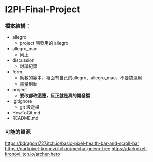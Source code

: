 # I2PI-Final-Project

### 檔案結構：
- allegro
    - project 開發用的 allegro
- allegro_mac
    - 同上
- discussion
    - 討論紀錄
- form
    - 助教的範本，裡面有自己的allegro、allegro_mac，不要搞混用
    - 盡量別動
- project
    - **要改都改這邊，反正就是真的開發檔**
- .gitignore
    - git 設定檔
- HowToGit.md
- README.md

### 可能的資源
https://bdragon1727.itch.io/basic-pixel-health-bar-and-scroll-bar
https://darkpixel-kronovi.itch.io/mecha-golem-free
https://darkpixel-kronovi.itch.io/archer-hero